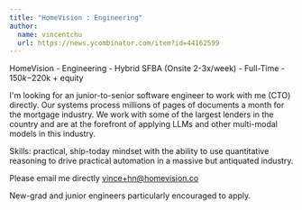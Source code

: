 ```yaml
---
title: "HomeVision : Engineering"
author:
  name: vincentchu
  url: https://news.ycombinator.com/item?id=44162599
---
```


<JobNavigation />

HomeVision - Engineering - Hybrid SFBA (Onsite 2-3x&#x2F;week) - Full-Time - $150k-$220k + equity

I&#x27;m looking for an junior-to-senior software engineer to work with me (CTO) directly. Our systems process millions of pages of documents a month for the mortgage industry. We work with some of the largest lenders in the country and are at the forefront of applying LLMs and other multi-modal models in this industry.

Skills: practical, ship-today mindset with the ability to use quantitative reasoning to drive practical automation in a massive but antiquated industry.

Please email me directly vince+hn@homevision.co

New-grad and junior engineers particularly encouraged to apply.
<JobApplication />
